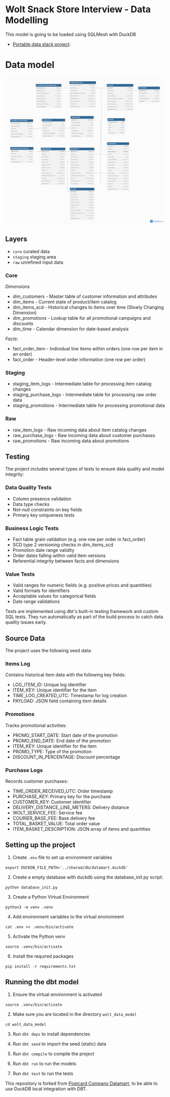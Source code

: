 # Wolt Snack Store Interview - Data Modelling 


This model is going to be loaded using SQLMesh with DuckDB
- [Portable data stack project](https://github.com/nmirson-ml/datamesh_portable_analytics_wolt):


# Data model
 
![Data Model](resources/model_diagram.png "Data Model")

## Layers

- `core` curated data
- `staging` staging area
- `raw` unrefined input data



### Core
*Dimensions*
- dim_customers - Master table of customer information and attributes
- dim_items - Current state of product/item catalog
- dim_items_scd - Historical changes to items over time (Slowly Changing Dimension)
- dim_promotions - Lookup table for all promotional campaigns and discounts
- dim_time - Calendar dimension for date-based analysis 

*Facts*:
- fact_order_item - Individual line items within orders (one row per item in an order)
- fact_order - Header-level order information (one row per order)


### Staging
- staging_item_logs - Intermediate table for processing item catalog changes
- staging_purchase_logs - Intermediate table for processing raw order data
- staging_promotions - Intermediate table for processing promotional data

### Raw
- raw_item_logs - Raw incoming data about item catalog changes
- raw_purchase_logs - Raw incoming data about customer purchases
- raw_promotions - Raw incoming data about promotions


## Testing
The project includes several types of tests to ensure data quality and model integrity:

### Data Quality Tests
- Column presence validation
- Data type checks 
- Not-null constraints on key fields
- Primary key uniqueness tests

### Business Logic Tests
- Fact table grain validation (e.g. one row per order in fact_order)
- SCD type 2 versioning checks in dim_items_scd
- Promotion date range validity
- Order dates falling within valid item versions
- Referential integrity between facts and dimensions

### Value Tests
- Valid ranges for numeric fields (e.g. positive prices and quantities)
- Valid formats for identifiers
- Acceptable values for categorical fields
- Date range validations

Tests are implemented using dbt's built-in testing framework and custom SQL tests. They run automatically as part of the build process to catch data quality issues early.


## Source Data
The project uses the following seed data:

### Items Log
Contains historical item data with the following key fields:
- LOG_ITEM_ID: Unique log identifier
- ITEM_KEY: Unique identifier for the item
- TIME_LOG_CREATED_UTC: Timestamp for log creation
- PAYLOAD: JSON field containing item details

### Promotions
Tracks promotional activities:
- PROMO_START_DATE: Start date of the promotion
- PROMO_END_DATE: End date of the promotion
- ITEM_KEY: Unique identifier for the item
- PROMO_TYPE: Type of the promotion
- DISCOUNT_IN_PERCENTAGE: Discount percentage

### Purchase Logs
Records customer purchases:
- TIME_ORDER_RECEIVED_UTC: Order timestamp
- PURCHASE_KEY: Primary key for the purchase
- CUSTOMER_KEY: Customer identifier
- DELIVERY_DISTANCE_LINE_METERS: Delivery distance
- WOLT_SERVICE_FEE: Service fee
- COURIER_BASE_FEE: Base delivery fee
- TOTAL_BASKET_VALUE: Total order value
- ITEM_BASKET_DESCRIPTION: JSON array of items and quantities


## Setting up the project

1. Create `.env` file to set up environment variables

`export DUCKDB_FILE_PATH='../shared/db/datamart.duckdb'`       

2. Create a empty database with duckdb using the database_init.py script:

`python database_init.py`

3. Create a Python Virtual Environment

`python3 -m venv .venv`

4. Add environment variables to the virtual environment

`cat .env >> .venv/bin/activate`

5. Activate the Python venv

`source .venv/bin/activate`

6. Install the required packages

`pip install -r requirements.txt`


## Running the dbt model

1. Ensure the virtual environment is activated

`source .venv/bin/activate`

2. Make sure you are located in the directory  `wolt_data_model`

`cd wolt_data_model`

3. Run `dbt deps` to install dependencies

4. Run `dbt seed` to import the seed (static) data

5. Run `dbt compile` to compile the project

6. Run `dbt run` to run the models

7. Run `dbt test` to run the tests


This repository is forked from [Postcard Company Datamart](https://github.com/cnstlungu/postcard-company-datamart), to be able to use DuckDB local integration with DBT. 

